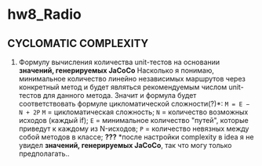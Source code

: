 # hw8_Radio
## CYCLOMATIC COMPLEXITY
1. Формулу вычисления количества unit-тестов на основании **значений, генерируемых JaCoCo**
Насколько я понимаю, минимальное количество линейно независимых маршрутов через конкретный метод и будет являться рекомендуемым 
числом unit-тестов для данного метода.
Значит и формула будет соответствовать формуле цикломатической сложности(?)*:
```M = E − N + 2P```
```M``` = цикломатическая сложность;
```N``` = количество возможных исходов (каждый if);
```E``` = минимальное количество "путей", которые приведут к каждому из N-исходов; 
```P``` = количество невязных между собой методов в классе;
**???**
*после настройки complexity в idea я не увидел **значений, генерируемых JaCoCo**, так что могу только предполагать..
